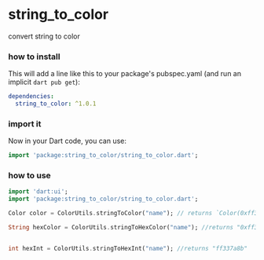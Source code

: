 # string_to_color

convert string to color

### how to install

This will add a line like this to your package's pubspec.yaml (and run an implicit `dart pub get`): 
```yaml
dependencies:
  string_to_color: ^1.0.1
```

### import it
Now in your Dart code, you can use: 

```dart
import 'package:string_to_color/string_to_color.dart';
```

 ### how to use

 ```dart
 import 'dart:ui';
 import 'package:string_to_color/string_to_color.dart';

 Color color = ColorUtils.stringToColor("name"); // returns `Color(0xff337a8b)`

 String hexColor = ColorUtils.stringToHexColor("name"); //returns "0xff337a8b"


 int hexInt = ColorUtils.stringToHexInt("name"); //returns "ff337a8b"
 ```
